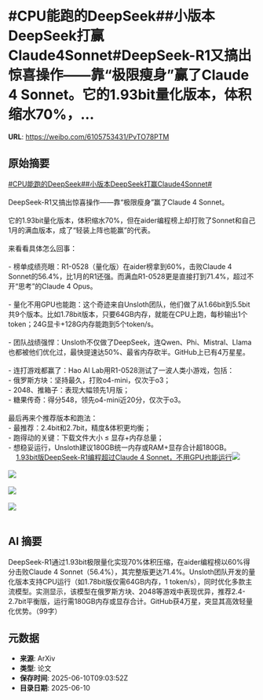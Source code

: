 # #CPU能跑的DeepSeek##小版本DeepSeek打赢Claude4Sonnet#DeepSeek-R1又搞出惊喜操作——靠“极限瘦身”赢了Claude 4 Sonnet。它的1.93bit量化版本，体积缩水70%，...

**URL**: https://weibo.com/6105753431/PvTO78PTM

## 原始摘要

<a href="https://m.weibo.cn/search?containerid=231522type%3D1%26t%3D10%26q%3D%23CPU%E8%83%BD%E8%B7%91%E7%9A%84DeepSeek%23&amp;extparam=%23CPU%E8%83%BD%E8%B7%91%E7%9A%84DeepSeek%23" data-hide=""><span class="surl-text">#CPU能跑的DeepSeek#</span></a><a href="https://m.weibo.cn/search?containerid=231522type%3D1%26t%3D10%26q%3D%23%E5%B0%8F%E7%89%88%E6%9C%ACDeepSeek%E6%89%93%E8%B5%A2Claude4Sonnet%23&amp;extparam=%23%E5%B0%8F%E7%89%88%E6%9C%ACDeepSeek%E6%89%93%E8%B5%A2Claude4Sonnet%23" data-hide=""><span class="surl-text">#小版本DeepSeek打赢Claude4Sonnet#</span></a><br><br>DeepSeek-R1又搞出惊喜操作——靠“极限瘦身”赢了Claude 4 Sonnet。<br><br>它的1.93bit量化版本，体积缩水70%，但在aider编程榜上却打败了Sonnet和自己1月的满血版本，成了“轻装上阵也能赢”的代表。<br><br>来看看具体怎么回事：<br><br>- 榜单成绩亮眼：R1-0528（量化版）在aider榜拿到60%，击败Claude 4 Sonnet的56.4%，比1月的R1还强。而满血R1-0528更是直接打到71.4%，超过不开“思考”的Claude 4 Opus。<br>    <br>- 量化不用GPU也能跑：这个奇迹来自Unsloth团队，他们做了从1.66bit到5.5bit共9个版本。比如1.78bit版本，只要64GB内存，就能在CPU上跑，每秒输出1个token；24G显卡+128G内存能跑到5个token/s。<br>    <br>- 团队战绩强悍：Unsloth不仅做了DeepSeek，连Qwen、Phi、Mistral、Llama也都被他们优化过，最快提速达50%、最省内存砍半。GitHub上已有4万星星。<br>    <br>- 连打游戏都赢了：Hao AI Lab用R1-0528测试了一波人类小游戏，包括：<br>    - 俄罗斯方块：坚持最久，打败o4-mini，仅次于o3；<br>    - 2048、推箱子：表现大幅领先1月版；<br>    - 糖果传奇：得分548，领先o4-mini近20分，仅次于o3。<br>        <br>最后再来个推荐版本和跑法：<br>    - 最推荐：2.4bit和2.7bit，精度&amp;体积更均衡；<br>    - 跑得动的关键：下载文件大小 ≤ 显存+内存总量；<br>    - 想稳妥运行，Unsloth建议180GB统一内存或RAM+显存合计超180GB。<br><a href="https://weibo.cn/sinaurl?u=https%3A%2F%2Fmp.weixin.qq.com%2Fs%2F3AcTgLHBIANjLGeV5HyMmQ" data-hide=""><span class="url-icon"><img style="width: 1rem;height: 1rem" src="https://h5.sinaimg.cn/upload/2015/09/25/3/timeline_card_small_web_default.png" referrerpolicy="no-referrer"></span><span class="surl-text">1.93bit版DeepSeek-R1编程超过Claude 4 Sonnet，不用GPU也能运行</span></a><img style="" src="https://tvax2.sinaimg.cn/large/006Fd7o3gy1i2a8hdiqwfj30zk0cc415.jpg" referrerpolicy="no-referrer"><br><br><img style="" src="https://tvax3.sinaimg.cn/large/006Fd7o3gy1i2a8h302ftg30lu0lo1kz.gif" referrerpolicy="no-referrer"><br><br><img style="" src="https://tvax3.sinaimg.cn/large/006Fd7o3gy1i2a8gpbz2fj30zk0n4k2u.jpg" referrerpolicy="no-referrer"><br><br><img style="" src="https://tvax4.sinaimg.cn/large/006Fd7o3gy1i2a8gvlfkcj30zk0l7nem.jpg" referrerpolicy="no-referrer"><br><br>

## AI 摘要

DeepSeek-R1通过1.93bit极限量化实现70%体积压缩，在aider编程榜以60%得分击败Claude 4 Sonnet（56.4%），其完整版更达71.4%。Unsloth团队开发的量化版本支持CPU运行（如1.78bit版仅需64GB内存，1 token/s），同时优化多款主流模型。实测显示，该模型在俄罗斯方块、2048等游戏中表现优异，推荐2.4-2.7bit平衡版，运行需180GB内存或显存合计。GitHub获4万星，突显其高效轻量化优势。（99字）

## 元数据

- **来源**: ArXiv
- **类型**: 论文
- **保存时间**: 2025-06-10T09:03:52Z
- **目录日期**: 2025-06-10

